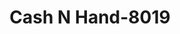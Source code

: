 ---
f_zip-code: 48529
f_state-code: MI
title: Cash N Hand-8019
f_phone: 810-233-0105
f_city-only: Burton
f_address: 1069 E Bristol Rd Burton
f_location-unique-id: '8019'
slug: cash-n-hand-8019
updated-on: '2024-05-30T13:46:58.046Z'
created-on: '2024-05-30T13:36:59.803Z'
published-on: '2024-05-30T13:54:32.469Z'
f_city-state: cms/city/burton-mi.md
f_company: cms/company/cash-n-hand.md
f_state: cms/state/michigan.md
layout: '[payday-loan].html'
tags: payday-loan
---